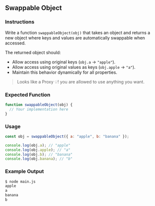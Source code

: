 ## Swappable Object

### Instructions

Write a function `swappableObject(obj)` that takes an object and returns a new object where keys and values are automatically swappable when accessed.

The returned object should:

- Allow access using original keys (`obj.a` → `"apple"`).
- Allow access using original values as keys (`obj.apple` → `"a"`).
- Maintain this behavior dynamically for all properties.

> Looks like a Proxy 💡! you are allowed to use anything you want.

### Expected Function

```js
function swappableObject(obj) {
  // Your implementation here
}
```

### Usage

```js
const obj = swappableObject({ a: "apple", b: "banana" });

console.log(obj.a); // "apple"
console.log(obj.apple); // "a"
console.log(obj.b); // "banana"
console.log(obj.banana); // "b"
```

### Example Output

```sh
$ node main.js
apple
a
banana
b
```